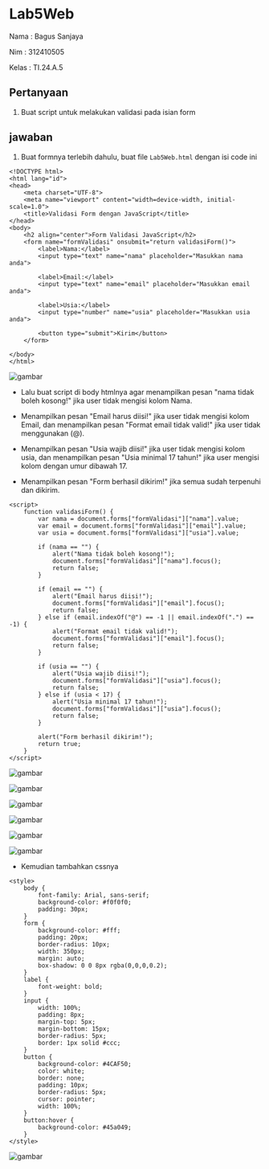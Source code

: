 # Lab5Web


Nama : Bagus Sanjaya

Nim : 312410505

Kelas : TI.24.A.5

## Pertanyaan

1. Buat script untuk melakukan validasi pada isian form

## jawaban

1. Buat formnya terlebih dahulu, buat file `Lab5Web.html` dengan isi code ini

```
<!DOCTYPE html>
<html lang="id">
<head>
    <meta charset="UTF-8">
    <meta name="viewport" content="width=device-width, initial-scale=1.0">
    <title>Validasi Form dengan JavaScript</title>
</head>
<body>
    <h2 align="center">Form Validasi JavaScript</h2>
    <form name="formValidasi" onsubmit="return validasiForm()">
        <label>Nama:</label>
        <input type="text" name="nama" placeholder="Masukkan nama anda">
        
        <label>Email:</label>
        <input type="text" name="email" placeholder="Masukkan email anda">
        
        <label>Usia:</label>
        <input type="number" name="usia" placeholder="Masukkan usia anda">
        
        <button type="submit">Kirim</button>
    </form>

</body>
</html>
```

![gambar](foto/1.png)

- Lalu buat script di body htmlnya agar menampilkan pesan "nama tidak boleh kosong!" jika user tidak mengisi kolom Nama.

- Menampilkan pesan "Email harus diisi!" jika user tidak mengisi kolom Email, dan menampilkan pesan "Format email tidak valid!" jika user tidak menggunakan (@).

- Menampilkan pesan "Usia wajib diisi!" jika user tidak mengisi kolom usia, dan menampilkan pesan "Usia minimal 17 tahun!" jika user mengisi kolom dengan umur dibawah 17.

- Menampilkan pesan "Form berhasil dikirim!" jika semua sudah terpenuhi dan dikirim.

```
<script>
    function validasiForm() {
        var nama = document.forms["formValidasi"]["nama"].value;
        var email = document.forms["formValidasi"]["email"].value;
        var usia = document.forms["formValidasi"]["usia"].value;

        if (nama == "") {
            alert("Nama tidak boleh kosong!");
            document.forms["formValidasi"]["nama"].focus();
            return false;
        }

        if (email == "") {
            alert("Email harus diisi!");
            document.forms["formValidasi"]["email"].focus();
            return false;
        } else if (email.indexOf("@") == -1 || email.indexOf(".") == -1) {
            alert("Format email tidak valid!");
            document.forms["formValidasi"]["email"].focus();
            return false;
        }

        if (usia == "") {
            alert("Usia wajib diisi!");
            document.forms["formValidasi"]["usia"].focus();
            return false;
        } else if (usia < 17) {
            alert("Usia minimal 17 tahun!");
            document.forms["formValidasi"]["usia"].focus();
            return false;
        }

        alert("Form berhasil dikirim!");
        return true;
    }
</script>
```

![gambar](foto/2.png)

![gambar](foto/3.png)

![gambar](foto/4.png)

![gambar](foto/5.png)

![gambar](foto/6.png)

![gambar](foto/7.png)

- Kemudian tambahkan cssnya

```
<style>
    body {
        font-family: Arial, sans-serif;
        background-color: #f0f0f0;
        padding: 30px;
    }
    form {
        background-color: #fff;
        padding: 20px;
        border-radius: 10px;
        width: 350px;
        margin: auto;
        box-shadow: 0 0 8px rgba(0,0,0,0.2);
    }
    label {
        font-weight: bold;
    }
    input {
        width: 100%;
        padding: 8px;
        margin-top: 5px;
        margin-bottom: 15px;
        border-radius: 5px;
        border: 1px solid #ccc;
    }
    button {
        background-color: #4CAF50;
        color: white;
        border: none;
        padding: 10px;
        border-radius: 5px;
        cursor: pointer;
        width: 100%;
    }
    button:hover {
        background-color: #45a049;
    }
</style>
```

![gambar](foto/8.png)
